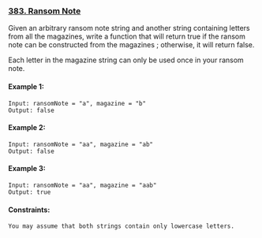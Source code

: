 ### [383. Ransom Note](https://leetcode.com/problems/ransom-note/)

Given an arbitrary ransom note string and another string containing letters from all the magazines, write a function that will return true if the ransom note can be constructed from the magazines ; otherwise, it will return false.

Each letter in the magazine string can only be used once in your ransom note.

#### Example 1:

```
Input: ransomNote = "a", magazine = "b"
Output: false
```

#### Example 2:

```
Input: ransomNote = "aa", magazine = "ab"
Output: false
```

#### Example 3:

```
Input: ransomNote = "aa", magazine = "aab"
Output: true
```

#### Constraints:
```
You may assume that both strings contain only lowercase letters.
```
